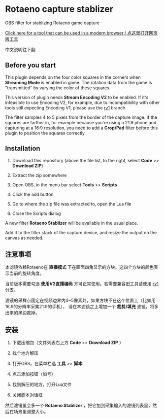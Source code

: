 # Rotaeno capture stablizer
OBS filter for stablizing Rotaeno game capture

[Click here for a tool that can be used in a modern browser / 点这里打开网页版工具](https://linnaea.github.io/rotaeno-stablizer/)

中文说明往下翻

## Before you start
This plugin depends on the four color squares in the corners when **Streaming Mode** is enabled in game.
The rotation data from the game is "transmitted" by varying the color of these squares.

This version of plugin needs **Stream Encoding V2** to be enabled. If it's infeasible to use Encoding V2,
for example, due to incompatibility with other tools still expecting Encoding V1,
please use the [rv1](https://github.com/linnaea/obs-rotaeno-stablizer/tree/rv1) branch.

The filter samples 4 to 5 pixels from the border of the capture image. If the squares are farther in,
for example because you're using a 21:9 phone and capturing at a 16:9 resolution, you need to
add a **Crop/Pad** filter before this plugin to position the squares correctly.

## Installation
1. Download this repository (above the file list, to the right, select **Code** >> **Download ZIP**)

2. Extract the zip somewhere

3. Open OBS, in the menu bar select **Tools** >> **Scripts**

4. Click the add button

5. Go to where the zip file was extracted to, open the Lua file

6. Close the Scripts dialog

A new filter **Rotaeno Stablizer** will be available in the usual place.

Add it to the filter stack of the capture device, and resize the output on the canvas as needed.

## 注意事项
本滤镜依赖Rotaeno在 **直播模式** 下在画面四角显示的方块。这四个方块的颜色表示当前的旋转角度。

当前版本需要勾选 **使用V2直播编码** 方可正常使用。若需要兼容旧工具请使用
[rv1](https://github.com/linnaea/obs-rotaeno-stablizer/tree/rv1) 分支。

滤镜的采样点固定在视频边界内4~5像素处，如果方块不在这个位置上（比如用16:9的分辨率采集21:9的手机），
请在本滤镜之上增加一个 **裁剪/填充** 滤镜，将多出来的黑边裁掉。

## 安装
1. 下载压缩包（文件列表右上方 **Code** >> **Download ZIP** ）

2. 找个地方解压

3. 打开OBS，在菜单栏选 **工具** >> **脚本**

4. 点击添加按钮（加号）

5. 找到解压的地方，打开Lua文件

6. 关闭脚本对话框

然后滤镜里会多一个 **Rotaeno Stablizer** ，把它加到采集输入的滤镜列表里，然后在场景里调整大小。

